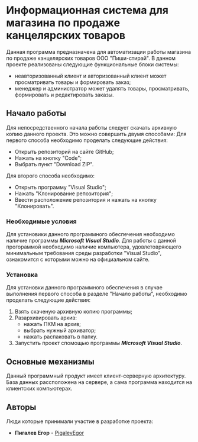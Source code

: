 # Информационная система для магазина по продаже канцелярских товаров
Данная программа предназначена для автоматизации работы магазина по продаже канцелярских товаров ООО "Пиши-стирай". 
В данном проекте реализованы следующие функциональные блоки системы:
+ неавторизованный клиент и авторизованный клиент может просматривать товары и 
формировать заказ;
+ менеджер и администратор может удалять товары, просматривать, формировать и 
редактировать заказы.

## Начало работы
Для непосредственного начала работы следует скачать архивную копию данного проекта. Это можно совершить двумя способами:
Для первого способа необходимо проделать следующие действия:
+ Открыть репозиторий на сайте GitHub;
+ Нажать на кнопку "Code";
+ Выбрать пункт "Download ZIP".

Для второго способа необходимо:
+ Открыть программу "Visual Studio";
+ Нажать "Клонирование репозитория";
+ Ввести расположение репозитория и нажать на кнопку "Клонировать".

### Необходимые условия
Для установики данного программного обеспечения необходимо наличие программы ***Microsoft Visual Studio***.
Для работы с данной прогораммой необходимо наличие компьютера, удовлетовряющего минимальным требования среды разработки "Visual Studio", ознакомится с которыми можно на официальном сайте.

### Установка
Для установки данного программного обеспечения в случае выполнения первого способа в разделе "Начало работы", необходимо проделать следующие действия:
1. Взять скаченую архивную копию программы;
2. Разархивировать архив:
   + нажать ПКМ на архив;
   + выбрать нужный архиватор;
   + нажать распаковать в папку.
3. Запустить проект спомощью программы ***Microsoft Visual Studio***.

## Основные механизмы
Данный программный продукт имеет клиент-серверную архитектуру. База данных рассположена на сервере, а сама программа находится на клиентских компьютерах.

## Авторы
Люди которые принимали участие в разработке проекта:
* **Пигалев Егор** - [PigalevEgor](https://github.com/EgorPigalev)
